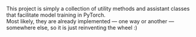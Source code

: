This project is simply a collection of utility methods and assistant classes that facilitate model training in PyTorch.  
Most likely, they are already implemented &mdash; one way or another &mdash; somewhere else, so it is just reinventing the wheel :)
